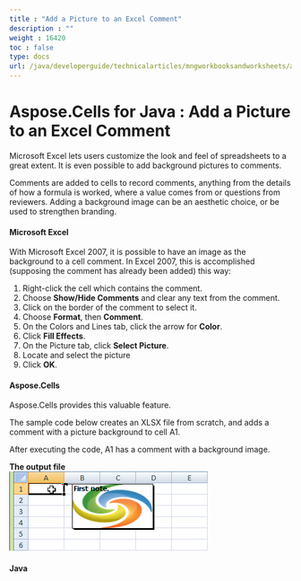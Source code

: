 ```yaml
---
title : "Add a Picture to an Excel Comment" 
description : "" 
weight : 16420 
toc : false
type: docs
url: /java/developerguide/technicalarticles/mngworkbooksandworksheets/add+a+picture+to+an+excel+comment/
---
```


# Aspose.Cells for Java : Add a Picture to an Excel Comment


Microsoft Excel lets users customize the look and feel of spreadsheets to a great extent. It is even possible to add background pictures to comments.

Comments are added to cells to record comments, anything from the details of how a formula is worked, where a value comes from or questions from reviewers. Adding a background image can be an aesthetic choice, or be used to strengthen branding.

#### Microsoft Excel

With Microsoft Excel 2007, it is possible to have an image as the background to a cell comment. In Excel 2007, this is accomplished (supposing the comment has already been added) this way:

1.  Right-click the cell which contains the comment.
2.  Choose **Show/Hide Comments** and clear any text from the comment.
3.  Click on the border of the comment to select it.
4.  Choose **Format**, then **Comment**.
5.  On the Colors and Lines tab, click the arrow for **Color**.
6.  Click **Fill Effects**.
7.  On the Picture tab, click **Select Picture**.
8.  Locate and select the picture
9.  Click **OK**.

#### Aspose.Cells

Aspose.Cells provides this valuable feature.

The sample code below creates an XLSX file from scratch, and adds a comment with a picture background to cell A1.

After executing the code, A1 has a comment with a background image.

**The output file**  
![image](5473085.png)


#### Java

